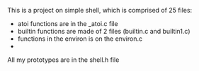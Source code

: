 This is a project on simple shell, which is comprised of 25 files:
- atoi functions are in the _atoi.c file
- builtin functions are made of 2 files (builtin.c and builtin1.c)
- functions in the environ is on the environ.c
- 
All my prototypes are in the shell.h file
